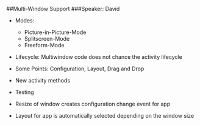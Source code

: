 ##Multi-Window Support
###Speaker: David

  + Modes: 
    * Picture-in-Picture-Mode
    * Splitscreen-Mode
    * Freeform-Mode
    
  + Lifecycle: Multiwindow code does not chance the activity lifecycle
  + Some Points: Configuration, Layout, Drag and Drop
  + New activity methods
  + Testing 
  + Resize of window creates configuration change event for app
  + Layout for app is automatically selected depending on the window size
